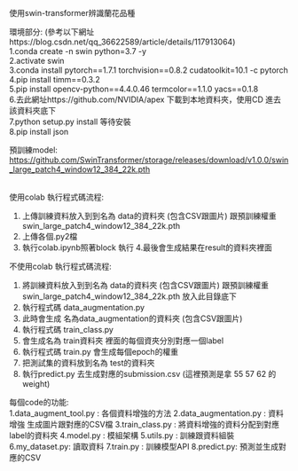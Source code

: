 使用swin-transformer辨識蘭花品種


環境部分: (參考以下網址https://blog.csdn.net/qq_36622589/article/details/117913064) </br>
1.conda create -n swin python=3.7 -y </br>
2.activate swin </br>
3.conda install pytorch==1.7.1 torchvision==0.8.2 cudatoolkit=10.1 -c pytorch </br>
4.pip install timm==0.3.2 </br>
5.pip install opencv-python==4.4.0.46 termcolor==1.1.0 yacs==0.1.8 </br> 
6.去此網址https://github.com/NVIDIA/apex 下載到本地資料夾，使用CD 進去該資料夾底下 </br>
7.python setup.py install 等待安裝 </br>
8.pip install json </br>

預訓練model: https://github.com/SwinTransformer/storage/releases/download/v1.0.0/swin_large_patch4_window12_384_22k.pth </br>

</br>
使用colab 執行程式碼流程: </br>

1. 上傳訓練資料放入到到名為 data的資料夾 (包含CSV跟圖片) 跟預訓練權重 swin_large_patch4_window12_384_22k.pth
2. 上傳各個.py2檔
3. 執行colab.ipynb照著block 執行
4.最後會生成結果在result的資料夾裡面


不使用colab 執行程式碼流程: </br>

1. 將訓練資料放入到到名為 data的資料夾 (包含CSV跟圖片) 跟預訓練權重 swin_large_patch4_window12_384_22k.pth 放入此目錄底下
2. 執行程式碼 data_augmentation.py
3. 此時會生成 名為data_augmentation的資料夾 (包含CSV跟圖片)
4. 執行程式碼 train_class.py 
5. 會生成名為 train資料夾 裡面的每個資夾分別對應一個label
6. 執行程式碼 train.py 會生成每個epoch的權重
7. 把測試集的資料放到名為 test的資料夾
8. 執行predict.py 去生成對應的submission.csv (這裡預測是拿 55 57 62 的weight)



每個code的功能:</br>
  1.data_augment_tool.py : 各個資料增強的方法 
  2.data_augmentation.py : 資料增強 生成圖片跟對應的CSV檔
  3.train_class.py : 將資料增強的資料分配到對應label的資料夾
  4.model.py : 模組架構
  5.utils.py : 訓練跟資料組裝
  6.my_dataset.py: 讀取資料
  7.train.py : 訓練模型API
  8.predict.py: 預測並生成對應的CSV




  

